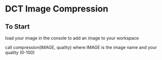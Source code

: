 # DCT Image Compression

## To Start
load your image in the console to add an image to your workspace

call compression(IMAGE, quality) where IMAGE is the image name and your quality (0-100)

